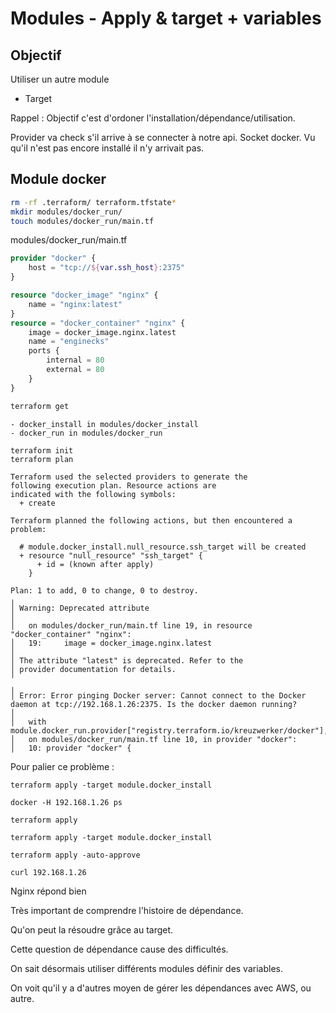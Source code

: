 # Modules - Apply & target + variables
## Objectif
Utiliser un autre module
- Target

Rappel : Objectif c'est d'ordoner l'installation/dépendance/utilisation.

Provider va check s'il arrive à se connecter à notre api. Socket docker. Vu qu'il n'est pas encore installé il n'y arrivait pas.


## Module docker
```sh
rm -rf .terraform/ terraform.tfstate* 
mkdir modules/docker_run/
touch modules/docker_run/main.tf
```

modules/docker_run/main.tf
```tf
provider "docker" {
    host = "tcp://${var.ssh_host}:2375"
}

resource "docker_image" "nginx" {
    name = "nginx:latest"
}
resource = "docker_container" "nginx" {
    image = docker_image.nginx.latest
    name = "enginecks"
    ports {
        internal = 80
        external = 80
    }
}
```

```sh
terraform get
```

```
- docker_install in modules/docker_install
- docker_run in modules/docker_run
```

```
terraform init
terraform plan
```

```
Terraform used the selected providers to generate the
following execution plan. Resource actions are
indicated with the following symbols:
  + create

Terraform planned the following actions, but then encountered a problem:

  # module.docker_install.null_resource.ssh_target will be created
  + resource "null_resource" "ssh_target" {
      + id = (known after apply)
    }

Plan: 1 to add, 0 to change, 0 to destroy.
╷
│ Warning: Deprecated attribute
│ 
│   on modules/docker_run/main.tf line 19, in resource "docker_container" "nginx":
│   19:     image = docker_image.nginx.latest
│ 
│ The attribute "latest" is deprecated. Refer to the
│ provider documentation for details.
╵
╷
│ Error: Error pinging Docker server: Cannot connect to the Docker daemon at tcp://192.168.1.26:2375. Is the docker daemon running?
│ 
│   with module.docker_run.provider["registry.terraform.io/kreuzwerker/docker"],
│   on modules/docker_run/main.tf line 10, in provider "docker":
│   10: provider "docker" {
```

Pour palier ce problème :
```
terraform apply -target module.docker_install
```

```
docker -H 192.168.1.26 ps
```

```
terraform apply
```

```
terraform apply -target module.docker_install
```

```
terraform apply -auto-approve
```

```
curl 192.168.1.26
```

Nginx répond bien

Très important de comprendre l'histoire de dépendance.

Qu'on peut la résoudre grâce au target.

Cette question de dépendance cause des difficultés.

On sait désormais utiliser différents modules définir des variables.

On voit qu'il y a d'autres moyen de gérer les dépendances avec AWS, ou autre.